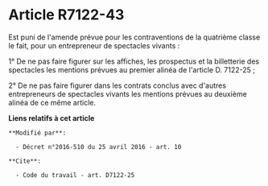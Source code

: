 # Article R7122-43

Est puni de l'amende prévue pour les contraventions de la quatrième classe le fait, pour un entrepreneur de spectacles
vivants : 

1° De ne pas faire figurer sur les affiches, les prospectus et la billetterie des spectacles les mentions prévues au premier
alinéa de l'article D. 7122-25 ; 

2° De ne pas faire figurer dans les contrats conclus avec d'autres entrepreneurs de spectacles vivants les mentions prévues
au deuxième alinéa de ce même article.

**Liens relatifs à cet article**

	**Modifié par**:

	  - Décret n°2016-510 du 25 avril 2016 - art. 10

	**Cite**:

	  - Code du travail - art. D7122-25
